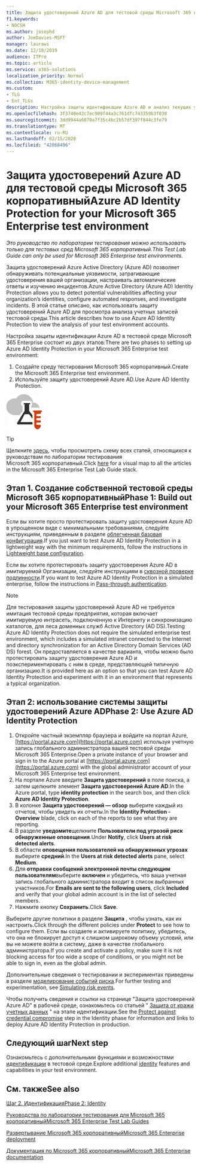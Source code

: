 ```yaml
---
title: Защита удостоверений Azure AD для тестовой среды Microsoft 365 корпоративный
f1.keywords:
- NOCSH
ms.author: josephd
author: JoeDavies-MSFT
manager: laurawi
ms.date: 12/10/2019
audience: ITPro
ms.topic: article
ms.service: o365-solutions
localization_priority: Normal
ms.collection: M365-identity-device-management
ms.custom:
- TLG
- Ent_TLGs
description: Настройка защиты идентификации Azure AD и анализ текущих учетных записей в тестовой среде Microsoft 365 Enterprise.
ms.openlocfilehash: 3f3740e42c7ec909f44a3c761dfc743359b3f030
ms.sourcegitcommit: 3dd9944a6070a7f35c4bc2b57df397f844c3fe79
ms.translationtype: MT
ms.contentlocale: ru-RU
ms.lasthandoff: 02/15/2020
ms.locfileid: "42068496"
---
```

# <a name="azure-ad-identity-protection-for-your-microsoft-365-enterprise-test-environment"></a><span data-ttu-id="28097-103">Защита удостоверений Azure AD для тестовой среды Microsoft 365 корпоративный</span><span class="sxs-lookup"><span data-stu-id="28097-103">Azure AD Identity Protection for your Microsoft 365 Enterprise test environment</span></span>

<span data-ttu-id="28097-104">*Это руководство по лаборатории тестирования можно использовать только для тестовых сред Microsoft 365 корпоративный.*</span><span class="sxs-lookup"><span data-stu-id="28097-104">*This Test Lab Guide can only be used for Microsoft 365 Enterprise test environments.*</span></span>

<span data-ttu-id="28097-105">Защита удостоверений Azure Active Directory (Azure AD) позволяет обнаруживать потенциальные уязвимости, затрагивающие удостоверения вашей организации, настраивать автоматические ответы и изучению инцидентов.</span><span class="sxs-lookup"><span data-stu-id="28097-105">Azure Active Directory (Azure AD) Identity Protection allows you to detect potential vulnerabilities affecting your organization’s identities, configure automated responses, and investigate incidents.</span></span> <span data-ttu-id="28097-106">В этой статье описано, как использовать защиту удостоверений Azure AD для просмотра анализа учетных записей тестовой среды.</span><span class="sxs-lookup"><span data-stu-id="28097-106">This article describes how to use Azure AD Identity Protection to view the analysis of your test environment accounts.</span></span>

<span data-ttu-id="28097-107">Настройка защиты идентификации Azure AD в тестовой среде Microsoft 365 Enterprise состоит из двух этапов:</span><span class="sxs-lookup"><span data-stu-id="28097-107">There are two phases to setting up Azure AD Identity Protection in your Microsoft 365 Enterprise test environment:</span></span>

1. <span data-ttu-id="28097-108">Создайте среду тестирования Microsoft 365 корпоративный.</span><span class="sxs-lookup"><span data-stu-id="28097-108">Create the Microsoft 365 Enterprise test environment.</span></span>
2. <span data-ttu-id="28097-109">Используйте защиту удостоверений Azure AD.</span><span class="sxs-lookup"><span data-stu-id="28097-109">Use Azure AD Identity Protection.</span></span>

![Руководства по лаборатории тестирования для Microsoft Cloud](../media/m365-enterprise-test-lab-guides/cloud-tlg-icon.png) 
    
> [!TIP]
> <span data-ttu-id="28097-111">Щелкните [здесь](../media/m365-enterprise-test-lab-guides/Microsoft365EnterpriseTLGStack.pdf), чтобы просмотреть схему всех статей, относящихся к руководствам по лаборатории тестирования Microsoft 365 корпоративный.</span><span class="sxs-lookup"><span data-stu-id="28097-111">Click [here](../media/m365-enterprise-test-lab-guides/Microsoft365EnterpriseTLGStack.pdf) for a visual map to all the articles in the Microsoft 365 Enterprise Test Lab Guide stack.</span></span>
  
## <a name="phase-1-build-out-your-microsoft-365-enterprise-test-environment"></a><span data-ttu-id="28097-112">Этап 1. Создание собственной тестовой среды Microsoft 365 корпоративный</span><span class="sxs-lookup"><span data-stu-id="28097-112">Phase 1: Build out your Microsoft 365 Enterprise test environment</span></span>

<span data-ttu-id="28097-113">Если вы хотите просто протестировать защиту удостоверения Azure AD в упрощенном виде с минимальными требованиями, следуйте инструкциям, приведенным в разделе [облегченная базовая конфигурация](lightweight-base-configuration-microsoft-365-enterprise.md).</span><span class="sxs-lookup"><span data-stu-id="28097-113">If you just want to test Azure AD Identity Protection in a lightweight way with the minimum requirements, follow the instructions in [Lightweight base configuration](lightweight-base-configuration-microsoft-365-enterprise.md).</span></span>
  
<span data-ttu-id="28097-114">Если вы хотите протестировать защиту удостоверения Azure AD в имитируемой Организации, следуйте инструкциям в [сквозной проверке подлинности](pass-through-auth-m365-ent-test-environment.md).</span><span class="sxs-lookup"><span data-stu-id="28097-114">If you want to test Azure AD Identity Protection in a simulated enterprise, follow the instructions in [Pass-through authentication](pass-through-auth-m365-ent-test-environment.md).</span></span>
  
> [!NOTE]
> <span data-ttu-id="28097-115">Для тестирования защиты удостоверений Azure AD не требуется имитация тестовой среды предприятия, которая включает имитируемую интрасеть, подключенную к Интернету и синхронизацию каталогов, для леса доменных служб Active Directory (AD DS).</span><span class="sxs-lookup"><span data-stu-id="28097-115">Testing Azure AD Identity Protection does not require the simulated enterprise test environment, which includes a simulated intranet connected to the Internet and directory synchronization for an Active Directory Domain Services (AD DS) forest.</span></span> <span data-ttu-id="28097-116">Он предоставляется в качестве варианта, чтобы можно было протестировать защиту удостоверения Azure AD и поэкспериментировать с ним в среде, представляющей типичную организацию.</span><span class="sxs-lookup"><span data-stu-id="28097-116">It is provided here as an option so that you can test Azure AD Identity Protection and experiment with it in an environment that represents a typical organization.</span></span> 
  
## <a name="phase-2-use-azure-ad-identity-protection"></a><span data-ttu-id="28097-117">Этап 2: использование системы защиты удостоверений Azure AD</span><span class="sxs-lookup"><span data-stu-id="28097-117">Phase 2: Use Azure AD Identity Protection</span></span>

1. <span data-ttu-id="28097-118">Откройте частный экземпляр браузера и войдите на портал Azure, [https://portal.azure.com](https://portal.azure.com) используя учетную запись глобального администратора вашей тестовой среды Microsoft 365 Enterprise.</span><span class="sxs-lookup"><span data-stu-id="28097-118">Open a private instance of your browser and sign in to the Azure portal at [https://portal.azure.com](https://portal.azure.com) with the global administrator account of your Microsoft 365 Enterprise test environment.</span></span>
2. <span data-ttu-id="28097-119">На портале Azure введите **Защита удостоверений** в поле поиска, а затем щелкните элемент **Защита удостоверений Azure AD**.</span><span class="sxs-lookup"><span data-stu-id="28097-119">In the Azure portal, type **identity protection** in the search box, and then click **Azure AD Identity Protection**.</span></span>
3. <span data-ttu-id="28097-120">В колонке **Защита удостоверений — обзор** выберите каждый из отчетов, чтобы увидеть их отчеты.</span><span class="sxs-lookup"><span data-stu-id="28097-120">In the **Identity Protection - Overview** blade, click on each of the reports to see what they are reporting.</span></span>
4. <span data-ttu-id="28097-121">В разделе **уведомите**щелкните **Пользователи под угрозой риск обнаруженные оповещения**.</span><span class="sxs-lookup"><span data-stu-id="28097-121">Under **Notify**, click **Users at risk detected alerts**.</span></span>
5. <span data-ttu-id="28097-122">В области **оповещения пользователей на обнаруженных угрозах** выберите **средний**.</span><span class="sxs-lookup"><span data-stu-id="28097-122">In the **Users at risk detected alerts** pane, select **Medium**.</span></span>
6. <span data-ttu-id="28097-123">Для **отправки сообщений электронной почты следующим пользователям**выберите **включен** и убедитесь, что ваша учетная запись глобального администратора входит в список выбранных участников.</span><span class="sxs-lookup"><span data-stu-id="28097-123">For **Emails are sent to the following users**, click **Included** and verify that your global admin account is in the list of selected members.</span></span>
7. <span data-ttu-id="28097-124">Нажмите кнопку **Сохранить**.</span><span class="sxs-lookup"><span data-stu-id="28097-124">Click **Save**.</span></span>

<span data-ttu-id="28097-125">Выберите другие политики в разделе **Защита** , чтобы узнать, как их настроить.</span><span class="sxs-lookup"><span data-stu-id="28097-125">Click through the different policies under **Protect** to see how to configure them.</span></span> <span data-ttu-id="28097-126">Если вы создаете и активируете политику, убедитесь, что она не блокирует доступ к слишком широкому объему условий, или вы не можете войти в систему, даже в качестве глобального администратора.</span><span class="sxs-lookup"><span data-stu-id="28097-126">If you create and activate a policy, make sure it is not blocking access for too wide a scope of conditions, or you might not be able to sign in, even as the global admin.</span></span>

<span data-ttu-id="28097-127">Дополнительные сведения о тестировании и экспериментах приведены в разделе [моделирование событий риска](https://docs.microsoft.com/azure/active-directory/active-directory-identityprotection-playbook).</span><span class="sxs-lookup"><span data-stu-id="28097-127">For further testing and experimentation, see [Simulating risk events](https://docs.microsoft.com/azure/active-directory/active-directory-identityprotection-playbook).</span></span>

<span data-ttu-id="28097-128">Чтобы получить сведения и ссылки на странице "Защита удостоверений Azure AD" в рабочей среде, ознакомьтесь со статьей " [Защита от кражи учетных данных](identity-secure-user-sign-ins.md#identity-ident-prot) " на этапе идентификации.</span><span class="sxs-lookup"><span data-stu-id="28097-128">See the [Protect against credential compromise](identity-secure-user-sign-ins.md#identity-ident-prot) step in the Identity phase for information and links to deploy Azure AD Identity Protection in production.</span></span>

## <a name="next-step"></a><span data-ttu-id="28097-129">Следующий шаг</span><span class="sxs-lookup"><span data-stu-id="28097-129">Next step</span></span>

<span data-ttu-id="28097-130">Ознакомьтесь с дополнительными функциями и возможностями [идентификации](m365-enterprise-test-lab-guides.md#identity) в тестовой среде.</span><span class="sxs-lookup"><span data-stu-id="28097-130">Explore additional [identity](m365-enterprise-test-lab-guides.md#identity) features and capabilities in your test environment.</span></span>

## <a name="see-also"></a><span data-ttu-id="28097-131">См. также</span><span class="sxs-lookup"><span data-stu-id="28097-131">See also</span></span>

[<span data-ttu-id="28097-132">Шаг 2. Идентификация</span><span class="sxs-lookup"><span data-stu-id="28097-132">Phase 2: Identity</span></span>](identity-infrastructure.md)

[<span data-ttu-id="28097-133">Руководства по лаборатории тестирования для Microsoft 365 корпоративный</span><span class="sxs-lookup"><span data-stu-id="28097-133">Microsoft 365 Enterprise Test Lab Guides</span></span>](m365-enterprise-test-lab-guides.md)

[<span data-ttu-id="28097-134">Развертывание Microsoft 365 корпоративный</span><span class="sxs-lookup"><span data-stu-id="28097-134">Microsoft 365 Enterprise deployment</span></span>](deploy-microsoft-365-enterprise.md)

[<span data-ttu-id="28097-135">Документация по Microsoft 365 корпоративный</span><span class="sxs-lookup"><span data-stu-id="28097-135">Microsoft 365 Enterprise documentation</span></span>](https://docs.microsoft.com/microsoft-365-enterprise/)
